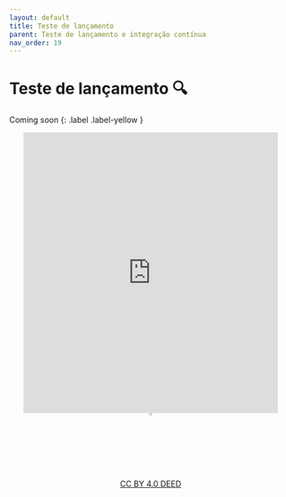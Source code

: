 ```yaml
---
layout: default
title: Teste de lançamento
parent: Teste de lançamento e integração contínua
nav_order: 19
---
```


# Teste de lançamento 🔍

Coming soon
{: .label .label-yellow }

<center>
<iframe src="https://vvs.rpmhub.dev/usuario/slides/index.html#/" title="Teste de lançamento e usuário" width="90%" height="500" style="border:none;"></iframe>
</center>

<center>
<a href="https://rpmhub.dev" target="blanck"><img src="../imgs/logo.png" alt="Rodrigo Prestes Machado" width="3%" height="3%" border=0 style="border:0; text-decoration:none; outline:none"></a><br/>
<a rel="license" href="http://creativecommons.org/licenses/by/4.0/">CC BY 4.0 DEED</a>
</center>